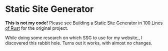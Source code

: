 # Static Site Generator
**This is not my code!**
Please see [Building a Static Site Generator in 100 Lines of Rust](https://kerkour.com/rust-static-site-generator) for the original project.

While doing some research on which SSG to use for my website,, I discovered this rabbit hole. Turns out it works, with almost no changes.
